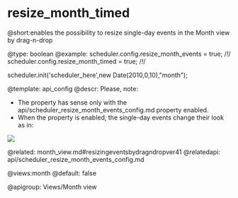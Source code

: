 resize_month_timed
=============
@short:enables the possibility to resize single-day events in the Month view by drag-n-drop
	

@type: boolean
@example:
scheduler.config.resize_month_events = true; /*!*/
scheduler.config.resize_month_timed = true; /*!*/

scheduler.init('scheduler_here',new Date(2010,0,10),"month");


@template:	api_config
@descr:
Please, note:

- The property has sense only with the api/scheduler_resize_month_events_config.md property enabled.
- When the property is enabled, the single-day events change their look as in:

<img src="api/resizemonthtimed_config.png"/>

@related:
	month_view.md#resizingeventsbydragndropver41
@relatedapi:
	api/scheduler_resize_month_events_config.md

@views:month
@default:  false

@apigroup: Views/Month view